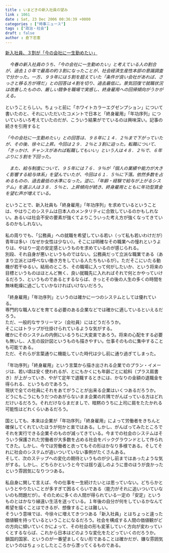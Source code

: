 ```yaml
---
title : いまどきの新入社員の望み
link : 1061
date : Sat, 23 Dec 2006 00:36:39 +0000
categories : ["時事ニュース"]
tags : ["政治・社会"]
draft : false
author : 倉下忠憲
---
```


<A HREF="http://www.asahi.com/life/update/1221/009.html" TARGET="_blank">新入社員、３割が「今の会社に一生勤めたい」</A><BR><BR><I>　今春の新入社員のうち、「今の会社に一生勤めたい」と考えている人の割合が、過去１０年で最高の約３割になったことが、社会経済生産性本部の意識調査で分かった。一方、９９年には５割を超えていた「条件が良い会社があれば、さっさと移る方が得だ」との回答は４割を切り、過去最低に。景気回復で就職状況は改善したものの、厳しい競争を職場で実感し、終身雇用への回帰傾向がうかがえる。 </I><BR><BR>ということらしい。ちょっと前に「ホワイトカラーエグゼンプション」について書いたのと、それにいただいたコメントで日本と「終身雇用」「年功序列」についていろいろ考えていたのだが、こういう結果がでているのは興味深い。記事の続きを引用すると<BR><BR><I>「今の会社に一生勤めたい」との回答は、９８年に１４．２％まで下がっていたが、その後、徐々に上昇。今回は２９．２％と３割に迫った。転職について、「きっかけ、チャンスがあれば転職してもいい」という人は４８．２％で、６年ぶりに５割を下回った。 <BR><BR>　また、給与制度について、９５年には７６．９％が「個人の業績や能力が大きく影響する給与体系」を望んでいたが、今回は６１．５％に下落。依然多数を占めるものの、過去最低の水準になった。逆に、「年齢・経験で給与が上がるシステム」を選ぶ人は３８．５％と、上昇傾向が続き、終身雇用とともに年功型賃金を望む声が増えている。 </I><BR><BR>ということで、新入社員も「終身雇用」「年功序列」を求めているということは、やはりこのシステムは日本人のメンタリティに合致しているのかもしれない。あるいは社会不安の要素が強くてよりこういった考え方が強くなってきているのかもしれない。<BR><BR>私の周りでも、「公務員」への就職を希望している若い（って私も若いわけだが）青年は多い（なぜか女性は少ない）。そこには明確なその職業への憧れというよりは、やはり一定の安定感というものを求めているのが感じられる。<BR>別段、それ自身が悪いというものではない。公務員だって立派な職業である（あまり立派とは呼べない働き方をしている人たちもいるが）。ただそこにいたる動機が若干ゆるい。結局のところ、その職場に入って何がしたいか、という将来の目標というものはほとんど無く、良い就職先に入れればそれで何とかやっていけるだろう、というものであるとするならば、きっとその後の人生の多くの時間を無味乾燥に過ごしていかなければいけないだろう。<BR><BR>「終身雇用」「年功序列」というのは確かに一つのシステムとしては優れている。<BR>専門的な職人などを育てる必要のある企業などでは確かに適しているといえるだろう。<BR>ただ、一般的なサラリーマン（会社員）にはどうだろうか。<BR>そこにはトラップが仕掛けられているような気がする。<BR>確かにそのシステムの内側にいるうちに大変楽であろう。将来の心配をする必要も無いし、人生の設計図というものも描きやすい。仕事そのものに集中することも可能である。<BR>ただ、それらが言葉通りに機能していた時代は少し前に通り過ぎてしまった。<BR><BR>「年功序列」「終身雇用」という言葉から描き出される企業でのプラン・イメージは、若い頃は安く使われるが、とにもかくにも年齢ごとに給料（プラス肩書き）が上がっていき、やがて定年で退職するときには、かなりの金額の退職金を得られる、というものであろう。<BR>現状で全ての社員にそれをあてがうことが出来る企業はいくつあるだろうか。<BR>どうにもこうにもうだつのあがらないまま企業の片隅でがんばっている方はどれだけいるだろう。それだけならまだましで、暗黙のうちに上司に肩をたたかれる可能性はどれくらいあるだろう。<BR><BR>国としても、本来は企業が「年功序列」「終身雇用」によって労働者をきちんと確保してくれていたほうが何かと楽ではある。しかし、がんばってみたところでそれを実行できる企業そのものが減ってきている。今までの社会のシステムはそういう保護された労働者が大多数を占める社会をバックグラウンドとして作られてきた。しかし、今では労働者と衣ってもその形はかなり多様である。そしてそれに社会のシステムが追いついていない事例がたくさんある。<BR>そして、次のステップへの変化の期待というものが少し前まではあったような気がする。しかし、どちらかというと今では揺り返しのように昔のほうが良かったという雰囲気になりつつある。<BR><BR>私自身に関して言えば、今の仕事を一生続けたいとは思っていない。どちらかというとやりたいことが多すぎて困るくらいである（能力がそれに追いついていないのも問題だが）。そのために多くの人間が得られている一定の「安定」というものとはかなり縁遠い生活を送っている。１年後の自分が何をしているかなんて希望を描くことはできるが、想像することは難しい。<BR>そういう意味では、今徐々に増えてきつつある「新入社員」とはちょっと違った価値観を持っているということになるだろう。社会を構成する人間の価値観がどの方向に傾いていくかによって、その社会の形も変革していく方向が変わっていくとするならば、これから日本はどのような変化をたどっていくのだろうか。<BR>鎖国的国家、というのが一番望ましくない形であることは確かだが、嫌な雰囲気というのはちょっとしたところから漂ってくるものである。<br><br>
